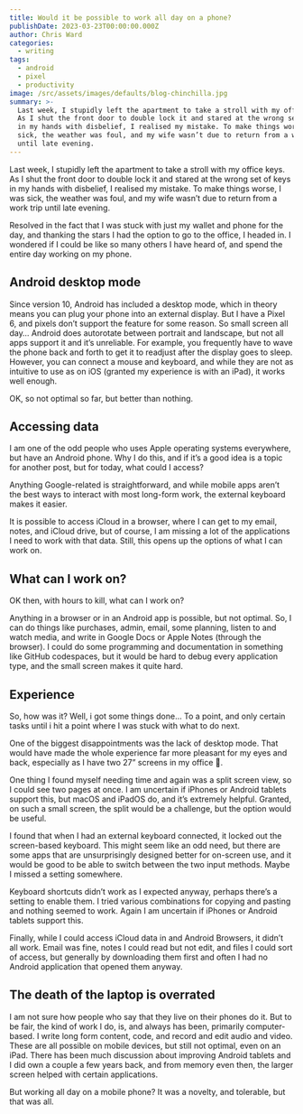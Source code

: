 ```yaml
---
title: Would it be possible to work all day on a phone?
publishDate: 2023-03-23T00:00:00.000Z
author: Chris Ward
categories:
  - writing
tags:
  - android
  - pixel
  - productivity
image: /src/assets/images/defaults/blog-chinchilla.jpg
summary: >-
  Last week, I stupidly left the apartment to take a stroll with my office keys.
  As I shut the front door to double lock it and stared at the wrong set of keys
  in my hands with disbelief, I realised my mistake. To make things worse, I was
  sick, the weather was foul, and my wife wasn’t due to return from a work trip
  until late evening.
---
```


Last week, I stupidly left the apartment to take a stroll with my office keys. As I shut the front door to double lock it and stared at the wrong set of keys in my hands with disbelief, I realised my mistake. To make things worse, I was sick, the weather was foul, and my wife wasn’t due to return from a work trip until late evening.

Resolved in the fact that I was stuck with just my wallet and phone for the day, and thanking the stars I had the option to go to the office, I headed in. I wondered if I could be like so many others I have heard of, and spend the entire day working on my phone.

## Android desktop mode

Since version 10, Android has included a desktop mode, which in theory means you can plug your phone into an external display. But I have a Pixel 6, and pixels don’t support the feature for some reason. So small screen all day… Android does autorotate between portrait and landscape, but not all apps support it and it’s unreliable. For example, you frequently have to wave the phone back and forth to get it to readjust after the display goes to sleep.  However, you can connect a mouse and keyboard, and while they are not as intuitive to use as on iOS (granted my experience is with an iPad), it works well enough.

OK, so not optimal so far, but better than nothing.

## Accessing data

I am one of the odd people who uses Apple operating systems everywhere, but have an Android phone. Why I do this, and if it’s a good idea is a topic for another post, but for today, what could I access?

Anything Google-related is straightforward, and while mobile apps aren’t the best ways to interact with most long-form work, the external keyboard makes it easier.

It is possible to access iCloud in a browser, where I can get to my email, notes, and iCloud drive, but of course, I am missing a lot of the applications I need to work with that data. Still, this opens up the options of what I can work on.

## What can I work on?

OK then, with hours to kill, what can I work on?

Anything in a browser or in an Android app is possible, but not optimal. So, I can do things like purchases, admin, email, some planning, listen to and watch media, and write in Google Docs or Apple Notes (through the browser). I could do some programming and documentation in something like GitHub codespaces, but it would be hard to debug every application type, and the small screen makes it quite hard.

## Experience

So, how was it? Well, i got some things done… To a point, and only certain tasks until i hit a point where I was stuck with what to do next.

One of the biggest disappointments was the lack of desktop mode. That would have made the whole experience far more pleasant for my eyes and back, especially as I have two 27” screens in my office 🤩.

One thing I found myself needing time and again was a split screen view, so I could see two pages at once. I am uncertain if iPhones or Android tablets support this, but macOS and iPadOS do, and it’s extremely helpful. Granted, on such a small screen, the split would be a challenge, but the option would be useful.

I found that when I had an external keyboard connected, it locked out the screen-based keyboard. This might seem like an odd need, but there are some apps that are unsurprisingly designed better for on-screen use, and it would be good to be able to switch between the two input methods. Maybe I missed a setting somewhere.

Keyboard shortcuts didn’t work as I expected anyway, perhaps there’s a setting to enable them. I tried various combinations for copying and pasting and nothing seemed to work. Again I am uncertain if iPhones or Android tablets support this.

Finally, while I could access iCloud data in and Android Browsers, it didn’t all work. Email was fine, notes I could read but not edit, and files I could sort of access, but generally by downloading them first and often I had no Android application that opened them anyway.

## The death of the laptop is overrated

I am not sure how people who say that they live on their phones do it. But to be fair, the kind of work I do, is, and always has been, primarily computer-based. I write long form content, code, and record and edit audio and video. These are all possible on mobile devices, but still not optimal, even on an iPad. There has been much discussion about improving Android tablets and I did own a couple a few years back, and from memory even then, the larger screen helped with certain applications.

But working all day on a mobile phone? It was a novelty, and tolerable, but that was all.
